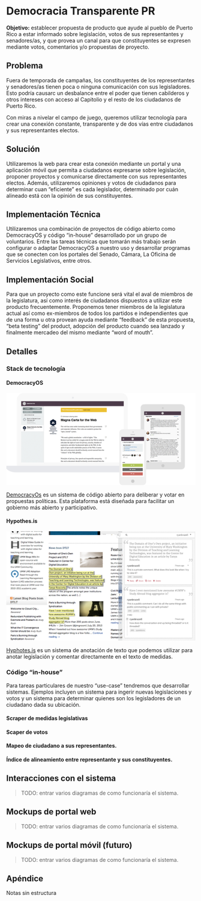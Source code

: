 # Democracia Transparente PR

__Objetivo:__ establecer propuesta de producto que ayude al pueblo de Puerto Rico a estar informado sobre legislación, votos de sus representantes y senadores/as, y que provea un canal para que constituyentes se expresen mediante votos, comentarios y/o propuestas de proyecto. 

## Problema

Fuera de temporada de campañas, los constituyentes de los representantes y senadores/as tienen poca o ninguna comunicación con sus legisladores. Esto podría causarc un desbalance entre el poder que tienen cabilderos y otros intereses con acceso al Capitolio y el resto de los ciudadanos de Puerto Rico. 

Con miras a nivelar el campo de juego, queremos utilizar tecnología para crear una conexión constante, transparente y de dos vías entre ciudadanos y sus representantes electos.

## Solución

Utilizaremos la web para crear esta conexión mediante un portal y una aplicación móvil que permita a ciudadanos expresarse sobre legislación, proponer proyectos y comunicarse directamente con sus representantes electos. Además, utilizaremos opiniones y votos de ciudadanos para determinar cuan “eficiente” es cada legislador, determinado por cuán alineado está con la opinión de sus constituyentes.

## Implementación Técnica

Utilizaremos una combinación de proyectos de código abierto como DemocracyOS y código “in-house” desarrollado por un grupo de voluntarios. Entre las tareas técnicas que tomarán más trabajo serán configurar o adaptar DemocracyOS a nuestro uso y desarrollar programas que se conecten con los portales del Senado, Cámara, La Oficina de Servicios Legislativos, entre otros. 

## Implementación Social

Para que un proyecto como este funcione será vital el aval de miembros de la legislatura, así como interés de ciudadanos dispuestos a utilizar este producto frecuentemente. Proponemos tener miembros de la legislatura actual así como ex-miembros de todos los partidos e independientes que de una forma u otra provean ayuda mediante “feedback” de esta propuesta, “beta testing” del product, adopción del producto cuando sea lanzado y finalmente mercadeo del mismo mediante “word of mouth”.

## Detalles

### Stack de tecnología

#### DemocracyOS

![democracyos.org](imgs/democracyos-machines.png)


[DemocracyOs](http://democracyos.org/) es un sistema de código abierto para deliberar y votar en propuestas políticas. Esta plataforma está diseñada para facilitar un gobierno más abierto y participativo.

#### Hypothes.is

![hypothes.is](imgs/hypothesis-in-action.png)

[Hyphotes.is](https://web.hypothes.is/) es un sistema de anotación de texto que podemos utilizar para anotar legislación y comentar directamente en el texto de medidas.

### Código “in-house”

Para tareas particulares de nuestro “use-case” tendremos que desarrollar sistemas. Ejemplos incluyen un sistema para ingerir nuevas legislaciones y votos y un sistema para determinar quienes son los legisladores de un ciudadano dada su ubicación.

#### Scraper de medidas legislativas

#### Scaper de votos

#### Mapeo de ciudadano a sus representantes.

#### Índice de alineamiento entre representante y sus constituyentes.

## Interacciones con el sistema

> TODO: entrar varios diagramas de como funcionaría el sistema.

## Mockups de portal web

> TODO: entrar varios diagramas de como funcionaría el sistema.

## Mockups de portal móvil (futuro)

> TODO: entrar varios diagramas de como funcionaría el sistema.

## Apéndice

Notas sin estructura

